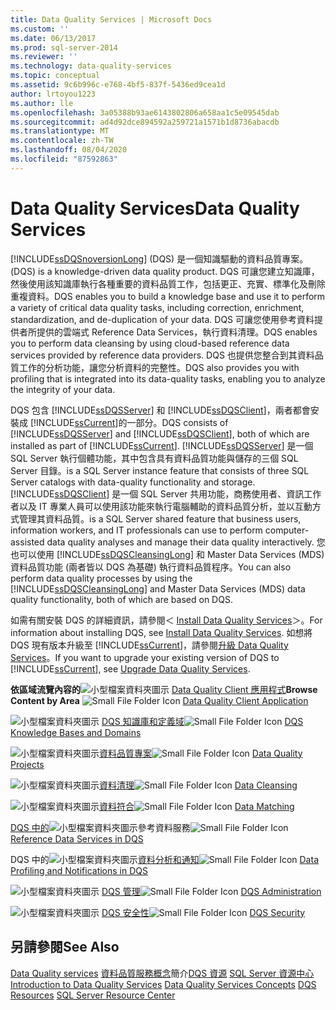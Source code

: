 ```yaml
---
title: Data Quality Services | Microsoft Docs
ms.custom: ''
ms.date: 06/13/2017
ms.prod: sql-server-2014
ms.reviewer: ''
ms.technology: data-quality-services
ms.topic: conceptual
ms.assetid: 9c6b996c-e768-4bf5-837f-5436ed9cea1d
author: lrtoyou1223
ms.author: lle
ms.openlocfilehash: 3a05388b93ae6143802806a658aa1c5e09545dab
ms.sourcegitcommit: ad4d92dce894592a259721a1571b1d8736abacdb
ms.translationtype: MT
ms.contentlocale: zh-TW
ms.lasthandoff: 08/04/2020
ms.locfileid: "87592863"
---
```

# <a name="data-quality-services"></a><span data-ttu-id="60b95-102">Data Quality Services</span><span class="sxs-lookup"><span data-stu-id="60b95-102">Data Quality Services</span></span>
  [!INCLUDE[ssDQSnoversionLong](../includes/ssdqsnoversionlong-md.md)] <span data-ttu-id="60b95-103">(DQS) 是一個知識驅動的資料品質專案。</span><span class="sxs-lookup"><span data-stu-id="60b95-103">(DQS) is a knowledge-driven data quality product.</span></span> <span data-ttu-id="60b95-104">DQS 可讓您建立知識庫，然後使用該知識庫執行各種重要的資料品質工作，包括更正、充實、標準化及刪除重複資料。</span><span class="sxs-lookup"><span data-stu-id="60b95-104">DQS enables you to build a knowledge base and use it to perform a variety of critical data quality tasks, including correction, enrichment, standardization, and de-duplication of your data.</span></span> <span data-ttu-id="60b95-105">DQS 可讓您使用參考資料提供者所提供的雲端式 Reference Data Services，執行資料清理。</span><span class="sxs-lookup"><span data-stu-id="60b95-105">DQS enables you to perform data cleansing by using cloud-based reference data services provided by reference data providers.</span></span> <span data-ttu-id="60b95-106">DQS 也提供您整合到其資料品質工作的分析功能，讓您分析資料的完整性。</span><span class="sxs-lookup"><span data-stu-id="60b95-106">DQS also provides you with profiling that is integrated into its data-quality tasks, enabling you to analyze the integrity of your data.</span></span>

 <span data-ttu-id="60b95-107">DQS 包含 [!INCLUDE[ssDQSServer](../includes/ssdqsserver-md.md)] 和 [!INCLUDE[ssDQSClient](../includes/ssdqsclient-md.md)]，兩者都會安裝成 [!INCLUDE[ssCurrent](../includes/sscurrent-md.md)]的一部分。</span><span class="sxs-lookup"><span data-stu-id="60b95-107">DQS consists of [!INCLUDE[ssDQSServer](../includes/ssdqsserver-md.md)] and [!INCLUDE[ssDQSClient](../includes/ssdqsclient-md.md)], both of which are installed as part of [!INCLUDE[ssCurrent](../includes/sscurrent-md.md)].</span></span> [!INCLUDE[ssDQSServer](../includes/ssdqsserver-md.md)] <span data-ttu-id="60b95-108">是一個 SQL Server 執行個體功能，其中包含具有資料品質功能與儲存的三個 SQL Server 目錄。</span><span class="sxs-lookup"><span data-stu-id="60b95-108">is a SQL Server instance feature that consists of three SQL Server catalogs with data-quality functionality and storage.</span></span> [!INCLUDE[ssDQSClient](../includes/ssdqsclient-md.md)] <span data-ttu-id="60b95-109">是一個 SQL Server 共用功能，商務使用者、資訊工作者以及 IT 專業人員可以使用該功能來執行電腦輔助的資料品質分析，並以互動方式管理其資料品質。</span><span class="sxs-lookup"><span data-stu-id="60b95-109">is a SQL Server shared feature that business users, information workers, and IT professionals can use to perform computer-assisted data quality analyses and manage their data quality interactively.</span></span> <span data-ttu-id="60b95-110">您也可以使用 [!INCLUDE[ssDQSCleansingLong](../includes/ssdqscleansinglong-md.md)] 和 Master Data Services (MDS) 資料品質功能 (兩者皆以 DQS 為基礎) 執行資料品質程序。</span><span class="sxs-lookup"><span data-stu-id="60b95-110">You can also perform data quality processes by using the [!INCLUDE[ssDQSCleansingLong](../includes/ssdqscleansinglong-md.md)] and Master Data Services (MDS) data quality functionality, both of which are based on DQS.</span></span>

 <span data-ttu-id="60b95-111">如需有關安裝 DQS 的詳細資訊，請參閱＜ [Install Data Quality Services](install-windows/install-data-quality-services.md)＞。</span><span class="sxs-lookup"><span data-stu-id="60b95-111">For information about installing DQS, see [Install Data Quality Services](install-windows/install-data-quality-services.md).</span></span> <span data-ttu-id="60b95-112">如想將 DQS 現有版本升級至 [!INCLUDE[ssCurrent](../includes/sscurrent-md.md)]，請參閱[升級 Data Quality Services](../database-engine/install-windows/upgrade-data-quality-services.md)。</span><span class="sxs-lookup"><span data-stu-id="60b95-112">If you want to upgrade your existing version of DQS to [!INCLUDE[ssCurrent](../includes/sscurrent-md.md)], see [Upgrade Data Quality Services](../database-engine/install-windows/upgrade-data-quality-services.md).</span></span>

 <span data-ttu-id="60b95-113">**依區域流覽內容的**![小型檔案資料夾圖示](../../2014/integration-services/media/filefolder-small.gif "小型檔案資料夾圖示") [Data Quality Client 應用程式](../../2014/data-quality-services/data-quality-client-application.md)</span><span class="sxs-lookup"><span data-stu-id="60b95-113">**Browse Content by Area** ![Small File Folder Icon](../../2014/integration-services/media/filefolder-small.gif "Small File Folder Icon") [Data Quality Client Application](../../2014/data-quality-services/data-quality-client-application.md)</span></span>

 <span data-ttu-id="60b95-114">![小型檔案資料夾圖示](../../2014/integration-services/media/filefolder-small.gif "小型檔案資料夾圖示") [DQS 知識庫和定義域](../../2014/data-quality-services/dqs-knowledge-bases-and-domains.md)</span><span class="sxs-lookup"><span data-stu-id="60b95-114">![Small File Folder Icon](../../2014/integration-services/media/filefolder-small.gif "Small File Folder Icon") [DQS Knowledge Bases and Domains](../../2014/data-quality-services/dqs-knowledge-bases-and-domains.md)</span></span>

 <span data-ttu-id="60b95-115">![小型檔案資料夾圖示](../../2014/integration-services/media/filefolder-small.gif "小型檔案資料夾圖示")[資料品質專案](../../2014/data-quality-services/data-quality-projects-dqs.md)</span><span class="sxs-lookup"><span data-stu-id="60b95-115">![Small File Folder Icon](../../2014/integration-services/media/filefolder-small.gif "Small File Folder Icon") [Data Quality Projects](../../2014/data-quality-services/data-quality-projects-dqs.md)</span></span>

 <span data-ttu-id="60b95-116">![小型檔案資料夾圖示](../../2014/integration-services/media/filefolder-small.gif "小型檔案資料夾圖示")[資料清理](../../2014/data-quality-services/data-cleansing.md)</span><span class="sxs-lookup"><span data-stu-id="60b95-116">![Small File Folder Icon](../../2014/integration-services/media/filefolder-small.gif "Small File Folder Icon") [Data Cleansing](../../2014/data-quality-services/data-cleansing.md)</span></span>

 <span data-ttu-id="60b95-117">![小型檔案資料夾圖示](../../2014/integration-services/media/filefolder-small.gif "小型檔案資料夾圖示")[資料符合](../../2014/data-quality-services/data-matching.md)</span><span class="sxs-lookup"><span data-stu-id="60b95-117">![Small File Folder Icon](../../2014/integration-services/media/filefolder-small.gif "Small File Folder Icon") [Data Matching](../../2014/data-quality-services/data-matching.md)</span></span>

 <span data-ttu-id="60b95-118">[DQS 中的](../../2014/data-quality-services/reference-data-services-in-dqs.md)![小型檔案資料夾圖示](../../2014/integration-services/media/filefolder-small.gif "小型檔案資料夾圖示")參考資料服務</span><span class="sxs-lookup"><span data-stu-id="60b95-118">![Small File Folder Icon](../../2014/integration-services/media/filefolder-small.gif "Small File Folder Icon") [Reference Data Services in DQS](../../2014/data-quality-services/reference-data-services-in-dqs.md)</span></span>

 <span data-ttu-id="60b95-119">DQS 中的![小型檔案資料夾圖示](../../2014/integration-services/media/filefolder-small.gif "小型檔案資料夾圖示")[資料分析和通知](../../2014/data-quality-services/data-profiling-and-notifications-in-dqs.md)</span><span class="sxs-lookup"><span data-stu-id="60b95-119">![Small File Folder Icon](../../2014/integration-services/media/filefolder-small.gif "Small File Folder Icon") [Data Profiling and Notifications in DQS](../../2014/data-quality-services/data-profiling-and-notifications-in-dqs.md)</span></span>

 <span data-ttu-id="60b95-120">![小型檔案資料夾圖示](../../2014/integration-services/media/filefolder-small.gif "小型檔案資料夾圖示") [DQS 管理](../../2014/data-quality-services/dqs-administration.md)</span><span class="sxs-lookup"><span data-stu-id="60b95-120">![Small File Folder Icon](../../2014/integration-services/media/filefolder-small.gif "Small File Folder Icon") [DQS Administration](../../2014/data-quality-services/dqs-administration.md)</span></span>

 <span data-ttu-id="60b95-121">![小型檔案資料夾圖示](../../2014/integration-services/media/filefolder-small.gif "小型檔案資料夾圖示") [DQS 安全性](../../2014/data-quality-services/dqs-security.md)</span><span class="sxs-lookup"><span data-stu-id="60b95-121">![Small File Folder Icon](../../2014/integration-services/media/filefolder-small.gif "Small File Folder Icon") [DQS Security](../../2014/data-quality-services/dqs-security.md)</span></span>

## <a name="see-also"></a><span data-ttu-id="60b95-122">另請參閱</span><span class="sxs-lookup"><span data-stu-id="60b95-122">See Also</span></span>
 <span data-ttu-id="60b95-123">[Data Quality services](../../2014/data-quality-services/introduction-to-data-quality-services.md) [資料品質服務概念](../../2014/data-quality-services/data-quality-services-concepts.md)簡介[DQS 資源](https://technet.microsoft.com/sqlserver/hh780961) [SQL Server 資源中心](https://go.microsoft.com/fwlink/?linkID=219676)</span><span class="sxs-lookup"><span data-stu-id="60b95-123">[Introduction to Data Quality Services](../../2014/data-quality-services/introduction-to-data-quality-services.md) [Data Quality Services Concepts](../../2014/data-quality-services/data-quality-services-concepts.md) [DQS Resources](https://technet.microsoft.com/sqlserver/hh780961) [SQL Server Resource Center](https://go.microsoft.com/fwlink/?linkID=219676)</span></span>


